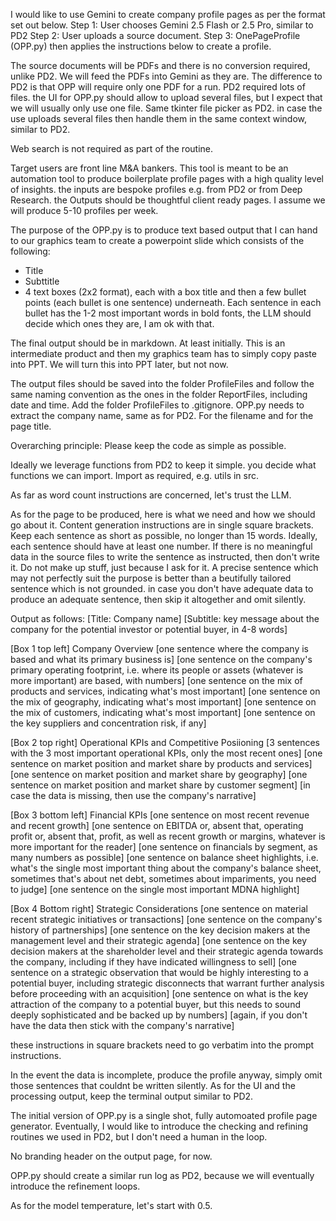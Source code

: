I would like to use Gemini to create company profile pages as per the format set out below.
Step 1: User chooses Gemini 2.5 Flash or 2.5 Pro, similar to PD2
Step 2: User uploads a source document.
Step 3: OnePageProfile (OPP.py) then applies the instructions below to create a profile.

The source documents will be PDFs and there is no conversion required, unlike PD2. We will feed the PDFs into Gemini as they are. The difference to PD2 is that OPP will require only one PDF for a run. PD2 required lots of files. the UI for OPP.py should allow to upload several files, but I expect that we will usually only use one file. Same tkinter file picker as PD2. in case the use uploads several files then handle them in the same context window, similar to PD2.

Web search is not required as part of the routine.

Target users are front line M&A bankers. This tool is meant to be an automation tool to produce boilerplate profile pages with a high quality level of insights. the inputs are bespoke profiles e.g. from PD2 or from Deep Research. the Outputs should be thoughtful client ready pages. I assume we will produce 5-10 profiles per week.

The purpose of the OPP.py is to produce text based output that I can hand to our graphics team to create a powerpoint slide which consists of the following:
- Title
- Subttitle
- 4 text boxes (2x2 format), each with a box title and then a few bullet points (each bullet is one sentence) underneath. Each sentence in each bullet has the 1-2 most important words in bold fonts, the LLM should decide which ones they are, I am ok with that.

The final output should be in markdown. At least initially. This is an intermediate product and then my graphics team has to simply copy paste into PPT. We will turn this into PPT later, but not now.

The output files should be saved into the folder ProfileFiles and follow the same naming convention as the ones in the folder ReportFiles, including date and time. Add the folder ProfileFiles to .gitignore. OPP.py needs to extract the company name, same as for PD2. For the filename and for the page title.

Overarching principle: Please keep the code as simple as possible.

Ideally we leverage functions from PD2 to keep it simple. you decide what functions we can import. Import as required, e.g. utils in src.

As far as word count instructions are concerned, let's trust the LLM.

As for the page to be produced, here is what we need and how we should go about it.
Content generation instructions are in single square brackets. 
Keep each sentence as short as possible, no longer than 15 words. Ideally, each sentence should have at least one number. If there is no meaningful data in the source files to write the sentence as instructed, then don't write it. Do not make up stuff, just because I ask for it. A precise sentence which may not perfectly suit the purpose is better than a beutifully tailored sentence which is not grounded. in case you don't have adequate data to produce an adequate sentence, then skip it altogether and omit silently.

Output as follows:
[Title: Company name]
[Subtitle: key message about the company for the potential investor or potential buyer, in 4-8 words]

[Box 1 top left] Company Overview
[one sentence where the company is based and what its primary business is]
[one sentence on the company's primary operating footprint, i.e. where its people or assets (whatever is more important) are based, with numbers]
[one sentence on the mix of products and services, indicating what's most important]
[one sentence on the mix of geography, indicating what's most important]
[one sentence on the mix of customers, indicating what's most important]
[one sentence on the key suppliers and concentration risk, if any]

[Box 2 top right] Operational KPIs and Competitive Posiioning
[3 sentences with the 3 most important operational KPIs, only the most recent ones]
[one sentence on market position and market share by products and services]
[one sentence on market position and market share by geography]
[one sentence on market position and market share by customer segment]
[in case the data is missing, then use the company's narrative]

[Box 3 bottom left] Financial KPIs
[one sentence on most recent revenue and recent growth]
[one sentence on EBITDA or, absent that, operating profit or, absent that, profit, as well as recent growth or margins, whatever is more important for the reader]
[one sentence on financials by segment, as many numbers as possible]
[one sentence on balance sheet highlights, i.e. what's the single most important thing about the company's balance sheet, sometimes that's about net debt, sometimes about impariments, you need to judge]
[one sentence on the single most important MDNA highlight]

[Box 4 Bottom right] Strategic Considerations
[one sentence on material recent strategic initiatives or transactions]
[one sentence on the company's history of partnerships]
[one sentence on the key decision makers at the management level and their strategic agenda]
[one sentence on the key decision makers at the shareholder level and their strategic agenda towards the company, including if they have indicated willingness to sell]
[one sentence on a strategic observation that would be highly interesting to a potential buyer, including strategic disconnects that warrant further analysis before proceeding with an acquisition]
[one sentence on what is the key attraction of the company to a potential buyer, but this needs to sound deeply sophisticated and be backed up by numbers]
[again, if you don't have the data then stick with the company's narrative]

these instructions in square brackets need to go verbatim into the prompt instructions.

In the event the data is incomplete, produce the profile anyway, simply omit those sentences that couldnt be written silently.
As for the UI and the processing output, keep the terminal output similar to PD2.

The initial version of OPP.py is a single shot, fully automoated profile page generator. Eventually, I would like to introduce the checking and refining routines we used in PD2, but I don't need a human in the loop.

No branding header on the output page, for now.

OPP.py should create a similar run log as PD2, because we will eventually introduce the refinement loops.

As for the model temperature, let's start with 0.5.